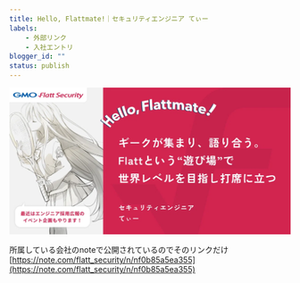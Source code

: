 ```yaml
---
title: Hello, Flattmate!｜セキュリティエンジニア てぃー
labels: 
    - 外部リンク
    - 入社エントリ
blogger_id: ""
status: publish
---
```

[![](images/hello_flattmate_k1rnt.webp)](images/hello_flattmate_k1rnt.webp)

所属している会社のnoteで公開されているのでそのリンクだけ
[https://note.com/flatt_security/n/nf0b85a5ea355](https://note.com/flatt_security/n/nf0b85a5ea355)